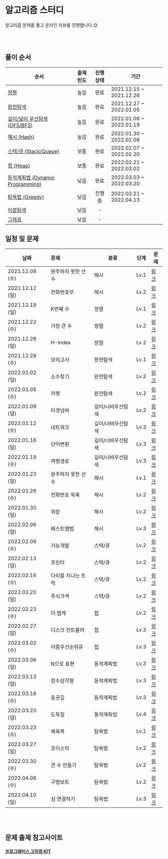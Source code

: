 # 알고리즘 스터디 


알고리즘 문제를 풀고 온라인 리뷰를 진행합니다.😊

</br>
</br>

## 풀이 순서

| 순서                                                                 | 출제빈도 | 진행상태 | 기간                       |
|--------------------------------------------------------------------|:----:|:----:|--------------------------|
| [정렬](https://programmers.co.kr/learn/courses/30/parts/12198)                                                             |  높음  |  완료  | 2021.12.15 ~ 2021.12.26  |
| [완전탐색](https://programmers.co.kr/learn/courses/30/parts/12230)                                                           |  높음  |  완료  | 2021.12.27 ~ 2022.01.05  |
| [깊이/넓이 우선탐색 (DFS/BFS)](https://programmers.co.kr/learn/courses/30/parts/12421)                                           |  높음  |  완료  | 2022.01.06 ~ 2022.01.19  |
| [해시 (Hash)](https://programmers.co.kr/learn/courses/30/parts/12077)                                                      |  높음  |  완료  | 2022.01.30 ~ 2022.02.06  |
| [스택/큐 (Stack/Queue)](https://programmers.co.kr/learn/courses/30/parts/12081)                                             |  보통  |  완료  | 2022.02.07 ~ 2022.02.20  |
| [힙 (Heap)](https://programmers.co.kr/learn/courses/30/parts/12117) |  보통  |  완료  | 2022.02.21 ~ 2022.03.02  |
| [동적계획법 (Dynamic Programming)](https://programmers.co.kr/learn/courses/30/parts/12263)                                    |  낮음  |  완료  | 2022.03.03 ~ 2022.03.20  |
| [탐욕법 (Greedy)](https://programmers.co.kr/learn/courses/30/parts/12244)                                                   |  낮음  |  진행중   | 2022.03.21 ~  2022.04.13 |
| [이분탐색](https://programmers.co.kr/learn/courses/30/parts/12486)                                                           |  낮음  |  -   |                          |
| [그래프](https://programmers.co.kr/learn/courses/30/parts/14393)                                                            |  낮음  |  -   |                          |

## 일정 및 문제



| 날짜             | 문제         | 분류   | 단계   | 문제 |
|----------------|:-----------|------|------|----|
| 2021.12.08 (수) | 완주하지 못한 선수 | 해시   | Lv.1 |     [링크](https://programmers.co.kr/learn/courses/30/lessons/42576) |
| 2021.12.12 (일) | 전화번호부      | 해시   | Lv.2 |             [링크](https://programmers.co.kr/learn/courses/30/lessons/42577) |
| 2021.12.19 (일) | K번째 수      | 정렬   | Lv.1 |               [링크](https://programmers.co.kr/learn/courses/30/lessons/42748) |
| 2021.12.22 (수) | 가장 큰 수     | 정렬   | Lv.2 |            [링크](https://programmers.co.kr/learn/courses/30/lessons/42746) | 
| 2021.12.26 (일) | H-Index    | 정렬   | Lv.2 |             [링크](https://programmers.co.kr/learn/courses/30/lessons/42747) |
| 2021.12.29 (수) | 모의고사       | 완전탐색 | Lv.1 | [링크](https://programmers.co.kr/learn/courses/30/lessons/42840) | 
| 2022.01.02 (일) | 소수찾기       | 완전탐색 | Lv.2 |[링크](https://programmers.co.kr/learn/courses/30/lessons/42839) |
| 2022.01.05 (수) | 카펫         | 완전탐색 | Lv.2 |[링크](https://programmers.co.kr/learn/courses/30/lessons/42842) |
| 2022.01.09 (일) | 타겟넘버       | 깊이/너비우선탐색 | Lv.2 |[링크](https://programmers.co.kr/learn/courses/30/lessons/43165) | 
| 2022.01.12 (수) | 네트워크       | 깊이/너비우선탐색 | Lv.3 | [링크](https://programmers.co.kr/learn/courses/30/lessons/43162) |
| 2022.01.16 (일) | 단어변환       | 깊이/너비우선탐색 | Lv.3 | [링크](https://programmers.co.kr/learn/courses/30/lessons/43163)|
| 2022.01.19 (수) | 여행경로       | 깊이/너비우선탐색 | Lv.3 | [링크](https://programmers.co.kr/learn/courses/30/lessons/43164)|
| 2022.01.23 (일) | 완주하지 못한 선수 | 해시   | Lv.1 |[링크](https://programmers.co.kr/learn/courses/30/lessons/42576) |
| 2022.01.26 (수) | 전화번호 목록    | 해시   | Lv.2 |[링크](https://programmers.co.kr/learn/courses/30/lessons/42577) |
| 2022.01.30 (일) | 위장         | 해시   | Lv.2 |[링크](https://programmers.co.kr/learn/courses/30/lessons/42578) |
| 2022.02.06 (일) | 베스트앨범      | 해시   | Lv.3 |[링크](https://programmers.co.kr/learn/courses/30/lessons/42579)| 
| 2022.02.09 (수) | 기능개발       | 스택/큐 | Lv.2 |[링크](https://programmers.co.kr/learn/courses/30/lessons/42586)| 
| 2022.02.13 (일) | 프린터        | 스택/큐 | Lv.2 | [링크](https://programmers.co.kr/learn/courses/30/lessons/42587)|
| 2022.02.16 (수) | 다리를 지나는 트럭 | 스택/큐 | Lv.2 | [링크](https://programmers.co.kr/learn/courses/30/lessons/42583)|
| 2022.02.20 (일) | 주식가격       | 스택/큐 | Lv.2 | [링크](https://programmers.co.kr/learn/courses/30/lessons/42584)|
| 2022.02.23 (수) | 더 맵게       | 힙    | Lv.2 | [링크](https://programmers.co.kr/learn/courses/30/lessons/42626)|
| 2022.02.27 (일) | 디스크 컨트롤러   | 힙    | Lv.3 | [링크](https://programmers.co.kr/learn/courses/30/lessons/42627)|
| 2022.03.02 (수) | 이중우선순위큐    | 힙    | Lv.3 | [링크](https://programmers.co.kr/learn/courses/30/lessons/42628)|
| 2022.03.06 (일) | N으로 표현     | 동적계획법 | Lv.3 | [링크](https://programmers.co.kr/learn/courses/30/lessons/42895)|
| 2022.03.13 (일) | 정수삼각형      | 동적계획법 | Lv.3 | [링크](https://programmers.co.kr/learn/courses/30/lessons/43105)|
| 2022.03.16 (수) | 등굣길        | 동적계획법 | Lv.3 | [링크](https://programmers.co.kr/learn/courses/30/lessons/42898)|
| 2022.03.20 (일) | 도둑질        | 동적계획법 | Lv.4 | [링크](https://programmers.co.kr/learn/courses/30/lessons/42897)|
| 2022.03.23 (수) | 체육복        | 탐욕법  | Lv.1 | [링크](https://programmers.co.kr/learn/courses/30/lessons/42862)|
| 2022.03.27 (일) | 조이스틱       | 탐욕법  | Lv.2 | [링크](https://programmers.co.kr/learn/courses/30/lessons/42860)|
| 2022.03.30 (수) | 큰 수 만들기 |탐욕법| Lv.2| [링크](https://programmers.co.kr/learn/courses/30/lessons/42883)|
| 2022.04.06 (수) |구명보트|탐욕법|Lv.2|[링크](https://programmers.co.kr/learn/courses/30/lessons/42885)|
| 2022.04.10 (일) |섬 연결하기|탐욕법|Lv.3|[링크](https://programmers.co.kr/learn/courses/30/lessons/42861)|


</br>
</br>

## 문제 출제 참고사이트 
#### [프로그래머스 고득점 KIT](https://programmers.co.kr/learn/challenges)






